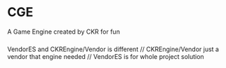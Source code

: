 # CGE
A Game Engine created by CKR for fun

#####
VendorES and CKREngine/Vendor is different
//
CKREngine/Vendor just a vendor that engine needed
//
VendorES is for whole project solution
